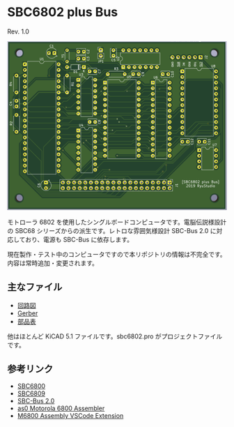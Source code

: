 # SBC6802 plus Bus

Rev. 1.0

![board1](graphics/sbc6802board1a.png)

モトローラ 6802 を使用したシングルボードコンピュータです。電脳伝説様設計の SBC68 シリーズからの派生です。レトロな雰囲気様設計 SBC-Bus 2.0 に対応しており、電源も SBC-Bus に依存します。

現在製作・テスト中のコンピュータですので本リポジトリの情報は不完全です。内容は常時追加・変更されます。

## 主なファイル

* [回路図](sbc6802_sch.pdf)
* [Gerber](sbc6802_gerber_osh.zip)
* [部品表](sbc6802_BOM.pdf)

他はほとんど KiCAD 5.1 ファイルです。sbc6802.pro がプロジェクトファイルです。

## 参考リンク

* [SBC6800](https://www.switch-science.com/catalog/3581/)
* [SBC6809](https://www.switch-science.com/catalog/3583/)
* [SBC-Bus 2.0](https://store.shopping.yahoo.co.jp/orangepicoshop/pico-a-008.html)
* [as0 Motorola 6800 Assembler](https://github.com/JimInCA/motorola-6800-assembler)
* [M6800 Assembly VSCode Extension](https://marketplace.visualstudio.com/items?itemName=RyuStudio.m6800-as0)